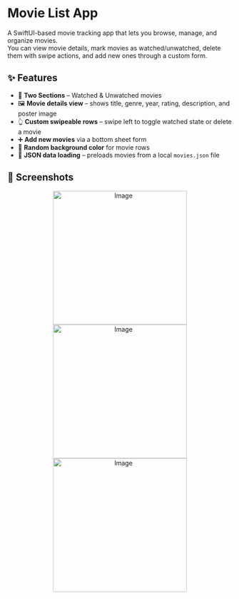 # Movie List App

A SwiftUI-based movie tracking app that lets you browse, manage, and organize movies.  
You can view movie details, mark movies as watched/unwatched, delete them with swipe actions, and add new ones through a custom form.

## ✨ Features

- 📂 **Two Sections** – Watched & Unwatched movies  
- 🖼️ **Movie details view** – shows title, genre, year, rating, description, and poster image  
- 👆 **Custom swipeable rows** – swipe left to toggle watched state or delete a movie  
- ➕ **Add new movies** via a bottom sheet form  
- 🎨 **Random background color** for movie rows  
- 📑 **JSON data loading** – preloads movies from a local `movies.json` file  

## 📸 Screenshots

<p align="center">    
    <img width="300" alt="Image" src="https://github.com/user-attachments/assets/72972ebd-1a99-4449-88d0-0e71c7893d4e" />
    <img width="300" alt="Image" src="https://github.com/user-attachments/assets/b39f89b0-54fc-48fd-8ef5-72d5aa69ae32" />
    <img width="300" alt="Image" src="https://github.com/user-attachments/assets/255265a2-fbcd-491d-9e11-78a8e558e844" />
</p>

